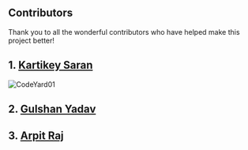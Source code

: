 ## Contributors

Thank you to all the wonderful contributors who have helped make this project better!

## 1. [Kartikey Saran](https://github.com/CodeYard01)
   ![CodeYard01](https://avatars.githubusercontent.com/u/132538503?v=4)

## 2. [Gulshan Yadav](https://github.com/gulshan214)
  
## 3. [Arpit Raj](https://github.com/arpit-raj04)
